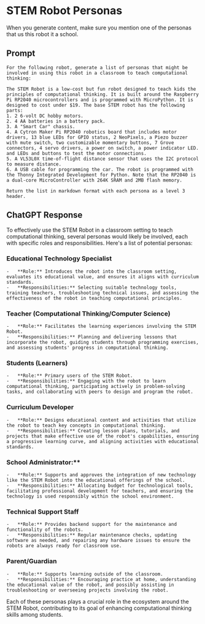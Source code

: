 # STEM Robot Personas

When you generate content, make sure you mention one of
the personas that us this robot it a school.

## Prompt

```linenums="0"
For the following robot, generate a list of personas that might be
involved in using this robot in a classroom to teach computational thinking: 

The STEM Robot is a low-cost but fun robot designed to teach kids the principles of computational thinking. It is built around the Raspberry Pi RP2040 microcontrollers and is programmed with MicroPython. It is designed to cost under $19. The base STEM robot has the following parts: 
1. 2 6-volt DC hobby motors. 
2. 4 AA batteries in a battery pack. 
3. A "Smart Car" chassis. 
4. A Cytron Maker Pi RP2040 robotics board that includes motor drivers, 13 blue LEDs for GPIO status, 2 NeoPixels, a Piezo buzzer with mute switch, two customizable momentary buttons, 7 Grove connectors, 4 servo drivers, a power on switch, a power indicator LED. and LEDs and buttons to test the motor connections. 
5. A VL53L0X time-of-flight distance sensor that uses the I2C protocol to measure distance. 
6. A USB cable for programming the car. The robot is programmed with the Thonny Integrated Development for Python. Note that the RP2040 is a dual-core MicroController with 264K SRAM and 2MB flash memory.

Return the list in markdown format with each persona as a level 3 header.
```

## ChatGPT Response

To effectively use the STEM Robot in a classroom setting to teach computational thinking, several personas would likely be involved, each with specific roles and responsibilities. Here's a list of potential personas:

### Educational Technology Specialist

    -   **Role:** Introduces the robot into the classroom setting, evaluates its educational value, and ensures it aligns with curriculum standards.
    -   **Responsibilities:** Selecting suitable technology tools, training teachers, troubleshooting technical issues, and assessing the effectiveness of the robot in teaching computational principles.

### Teacher (Computational Thinking/Computer Science)

    -   **Role:** Facilitates the learning experiences involving the STEM Robot.
    -   **Responsibilities:** Planning and delivering lessons that incorporate the robot, guiding students through programming exercises, and assessing students' progress in computational thinking.

### Students (Learners)

    -   **Role:** Primary users of the STEM Robot.
    -   **Responsibilities:** Engaging with the robot to learn computational thinking, participating actively in problem-solving tasks, and collaborating with peers to design and program the robot.

### Curriculum Developer

    -   **Role:** Designs educational content and activities that utilize the robot to teach key concepts in computational thinking.
    -   **Responsibilities:** Creating lesson plans, tutorials, and projects that make effective use of the robot's capabilities, ensuring a progressive learning curve, and aligning activities with educational standards.

### School Administrator:**

    -   **Role:** Supports and approves the integration of new technology like the STEM Robot into the educational offerings of the school.
    -   **Responsibilities:** Allocating budget for technological tools, facilitating professional development for teachers, and ensuring the technology is used responsibly within the school environment.

### Technical Support Staff

    -   **Role:** Provides backend support for the maintenance and functionality of the robots.
    -   **Responsibilities:** Regular maintenance checks, updating software as needed, and repairing any hardware issues to ensure the robots are always ready for classroom use.

### Parent/Guardian

    -   **Role:** Supports learning outside of the classroom.
    -   **Responsibilities:** Encouraging practice at home, understanding the educational value of the robot, and possibly assisting in troubleshooting or overseeing projects involving the robot.

Each of these personas plays a crucial role in the ecosystem around the STEM Robot, contributing to its goal of enhancing computational thinking skills among students.